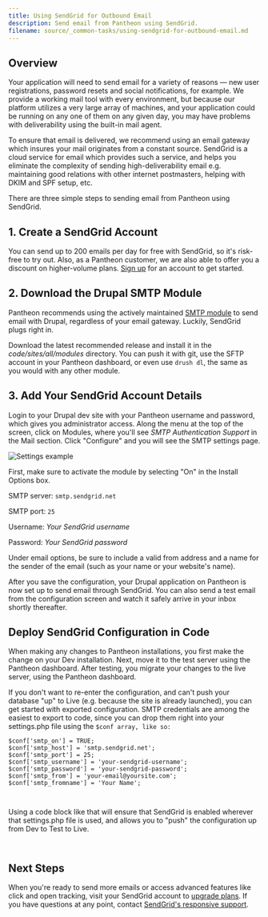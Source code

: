 ```yaml
---
title: Using SendGrid for Outbound Email
description: Send email from Pantheon using SendGrid.
filename: source/_common-tasks/using-sendgrid-for-outbound-email.md
---
```


## Overview

Your application will need to send email for a variety of reasons — new user registrations, password resets and social notifications, for example. We provide a working mail tool with every environment, but because our platform utilizes a very large array of machines, and your application could be running on any one of them on any given day, you may have problems with deliverability using the built-in mail agent.

To ensure that email is delivered, we recommend using an email gateway which insures your mail originates from a constant source. SendGrid is a cloud service for email which provides such a service, and helps you eliminate the complexity of sending high-deliverability email e.g. maintaining good relations with other internet postmasters, helping with DKIM and SPF setup, etc.

There are three simple steps to sending email from Pantheon using SendGrid.

## 1. Create a SendGrid Account

You can send up to 200 emails per day for free with SendGrid, so it's risk-free to try out. Also, as a Pantheon customer, we are also able to offer you a discount on higher-volume plans. [Sign up](http://sendgrid.com/partners/pantheon.html) for an account to get started.

## 2. Download the Drupal SMTP Module

Pantheon recommends using the actively maintained [SMTP module](http://drupal.org/project/smtp) to send email with Drupal, regardless of your email gateway. Luckily, SendGrid plugs right in.

Download the latest recommended release and install it in the _code/sites/all/modules_ directory. You can push it with git, use the SFTP account in your Pantheon dashboard, or even use `drush dl`, the same as you would with any other module.


## 3. Add Your SendGrid Account Details

Login to your Drupal dev site with your Pantheon username and password, which gives you administrator access. Along the menu at the top of the screen, click on Modules, where you'll see _SMTP Authentication Support_ in the Mail section. Click "Configure" and you will see the SMTP settings page.

![Settings example](https://pantheon-systems.desk.com/customer/portal/attachments/151706)​

First, make sure to activate the module by selecting "On" in the Install Options box.

SMTP server: `smtp.sendgrid.net`  

SMTP port: `25`  

Username: _Your SendGrid username_  

Password: _Your SendGrid password_

Under email options, be sure to include a valid from address and a name for the sender of the email (such as your name or your website's name).

After you save the configuration, your Drupal application on Pantheon is now set up to send email through SendGrid. You can also send a test email from the configuration screen and watch it safely arrive in your inbox shortly thereafter.

## Deploy SendGrid Configuration in Code

When making any changes to Pantheon installations, you first make the change on your Dev installation. Next, move it to the test server using the Pantheon dashboard. After testing, you migrate your changes to the live server, using the Pantheon dashboard.

If you don't want to re-enter the configuration, and can't push your database "up" to Live (e.g. because the site is already launched), you can get started with exported configuration. SMTP credentials are among the easiest to export to code, since you can drop them right into your settings.php file using the `$conf array, like so:`

    $conf['smtp_on'] = TRUE;
    $conf['smtp_host'] = 'smtp.sendgrid.net';
    $conf['smtp_port'] = 25;
    $conf['smtp_username'] = 'your-sendgrid-username';
    $conf['smtp_password'] = 'your-sendgrid-password';
    $conf['smtp_from'] = 'your-email@yoursite.com';
    $conf['smtp_fromname'] = 'Your Name';

` `

Using a code block like that will ensure that SendGrid is enabled wherever that settings.php file is used, and allows you to "push" the configuration up from Dev to Test to Live.

` `
## Next Steps

When you're ready to send more emails or access advanced features like click and open tracking, visit your SendGrid account to [upgrade plans](http://sendgrid.com/partners/pantheon.html). If you have questions at any point, contact [SendGrid's responsive support](http://support.sendgrid.com/).
